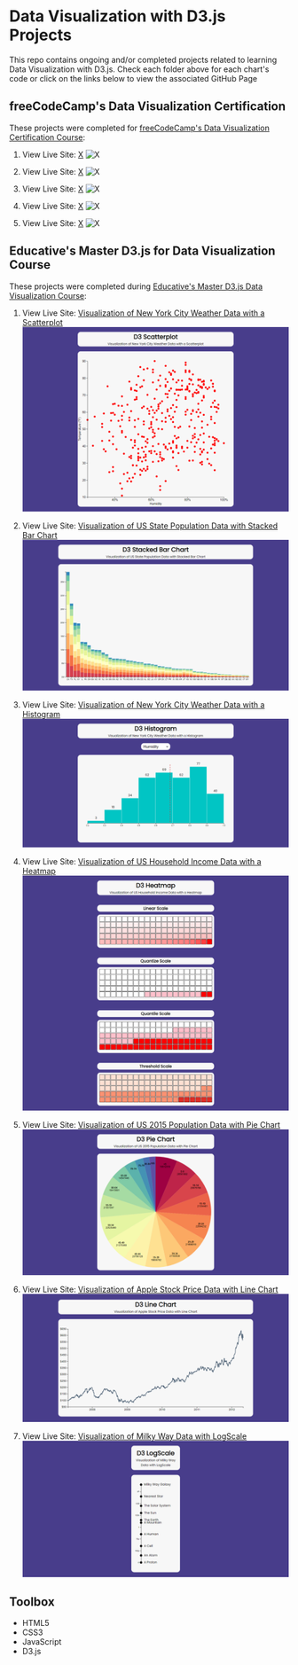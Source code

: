 # Data Visualization with D3.js Projects

This repo contains ongoing and/or completed projects related to learning Data Visualization with D3.js. Check each folder above for each chart's code or click on the links below to view the associated GitHub Page

## freeCodeCamp's Data Visualization Certification

These projects were completed for [freeCodeCamp's Data Visualization Certification Course](https://www.freecodecamp.org/learn/data-visualization/):

1. View Live Site: [X](https://mikeattah.github.io/data-driven-documents/X/)
   ![X](public/X.png)

2. View Live Site: [X](https://mikeattah.github.io/data-driven-documents/X/)
   ![X](public/X.png)

3. View Live Site: [X](https://mikeattah.github.io/data-driven-documents/X/)
   ![X](public/X.png)

4. View Live Site: [X](https://mikeattah.github.io/data-driven-documents/X/)
   ![X](public/X.png)

5. View Live Site: [X](https://mikeattah.github.io/data-driven-documents/X/)
   ![X](public/X.png)

## Educative's Master D3.js for Data Visualization Course

These projects were completed during [Educative's Master D3.js Data Visualization Course](https://www.educative.io/courses/master-d3-data-visualization):

1. View Live Site: [Visualization of New York City Weather Data with a Scatterplot](https://mikeattah.github.io/data-driven-documents/educative-nyc-weather-scatterplot/)
   ![Scatterplot](public/visualization-of-new-york-city-weather-data-with-a-scatterplot.png)

2. View Live Site: [Visualization of US State Population Data with Stacked Bar Chart](https://mikeattah.github.io/data-driven-documents/educative-us-state-population-stacked-bar-chart/)
   ![Stacked Bar Chart](public/visualization-of-us-state-population-data-with-stacked-bar-chart.png)

3. View Live Site: [Visualization of New York City Weather Data with a Histogram](https://mikeattah.github.io/data-driven-documents/educative-nyc-weather-histogram/)
   ![Histogram](public/visualization-of-new-york-city-weather-data-with-a-histogram.png)

4. View Live Site: [Visualization of US Household Income Data with a Heatmap
   ](https://mikeattah.github.io/data-driven-documents/educative-us-household-income-heatmap/)
   ![Heatmap](public/visualization-of-us-household-income-data-with-a-heatmap.png)

5. View Live Site: [Visualization of US 2015 Population Data with Pie Chart](https://mikeattah.github.io/data-driven-documents/educative-us-2015-population-pie-chart/)
   ![Pie Chart](public/visualization-of-us-2015-population-data-with-pie-chart.png)

6. View Live Site: [Visualization of Apple Stock Price Data with Line Chart](https://mikeattah.github.io/data-driven-documents/educative-apple-stock-price-line-chart/)
   ![Line Chart](public/visualization-of-apple-stock-price-data-with-line-chart.png)

7. View Live Site: [Visualization of Milky Way Data with LogScale](https://mikeattah.github.io/data-driven-documents/educative-milky-way-logscale/)
   ![LogScale](public/visualization-of-milky-way-data-with-logscale.png)

## Toolbox

- HTML5
- CSS3
- JavaScript
- D3.js
